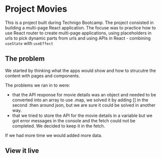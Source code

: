 # Project Movies

This is a project built during Technigo Bootcamp. The project consisted in building a multi-page React application. The focuse was to practice how to use React router to create multi-page applications, using placeholders in urls to pick dynamic parts from urls and using APIs in React - combining `useState` with `useEffect`

## The problem

We started by thinking what the apps would show and how to strucutre the content with pages and components. 

The problems we ran in to were:
-  that the API response for movie details was an object and needed to be converted into an array to use .map, we solved it by adding [] in the second .then around json, but we are sure it could be solved in another way. 
- that we tried to store the API for the movie details in a variable but we got error messages in the console and the fetch could not be completed. We decided to keep it in the fetch. 

If we had more time we would added more data. 

## View it live


